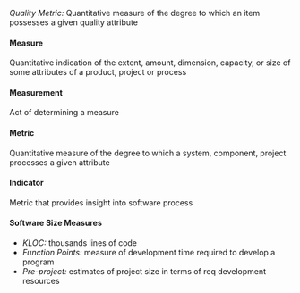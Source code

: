 *Quality Metric:* Quantitative measure of the degree to which an item possesses a given quality attribute 

#### Measure 
Quantitative indication of the extent, amount, dimension, capacity, or size of some attributes of a product, project or process 

#### Measurement 
Act of determining a measure 

#### Metric 
Quantitative measure of the degree to which a system, component, project processes a given attribute 

#### Indicator
Metric that provides insight into software process

#### Software Size Measures 
- *KLOC:* thousands lines of code 
- *Function Points:* measure of development time required to develop a program 
- *Pre-project:* estimates of project size in terms of req development resources
